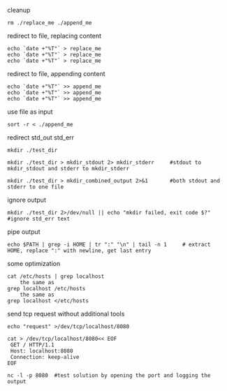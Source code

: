 cleanup
```
rm ./replace_me ./append_me
```

redirect to file, replacing content
```
echo `date +"%T"` > replace_me
echo `date +"%T"` > replace_me
echo `date +"%T"` > replace_me
```

redirect to file, appending content
```
echo `date +"%T"` >> append_me
echo `date +"%T"` >> append_me
echo `date +"%T"` >> append_me
```

use file as input
```
sort -r < ./append_me
```

redirect std_out std_err
```
mkdir ./test_dir

mkdir ./test_dir > mkdir_stdout 2> mkdir_stderr     #stdout to mkdir_stdout and stderr to mkdir_stderr

mkdir ./test_dir > mkdir_combined_output 2>&1       #both stdout and stderr to one file 
```

ignore output
```
mkdir ./test_dir 2>/dev/null || echo "mkdir failed, exit code $?"    #ignore std_err text
```

pipe output
```
echo $PATH | grep -i HOME | tr ":" "\n" | tail -n 1     # extract HOME, replace ":" with newline, get last entry
```


some optimization
```
cat /etc/hosts | grep localhost
    the same as
grep localhost /etc/hosts
    the same as
grep localhost </etc/hosts
```

send tcp request without additional tools
```
echo "request" >/dev/tcp/localhost/8080

cat > /dev/tcp/localhost/8080<< EOF
 GET / HTTP/1.1
 Host: localhost:8080
 Connection: keep-alive
EOF

nc -l -p 8080  #test solution by opening the port and logging the output
```